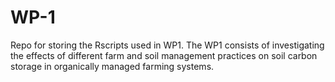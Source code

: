 # WP-1
Repo for storing the Rscripts used in WP1.
The WP1 consists of investigating the effects of different farm and soil management practices on soil carbon storage in organically managed farming systems.
